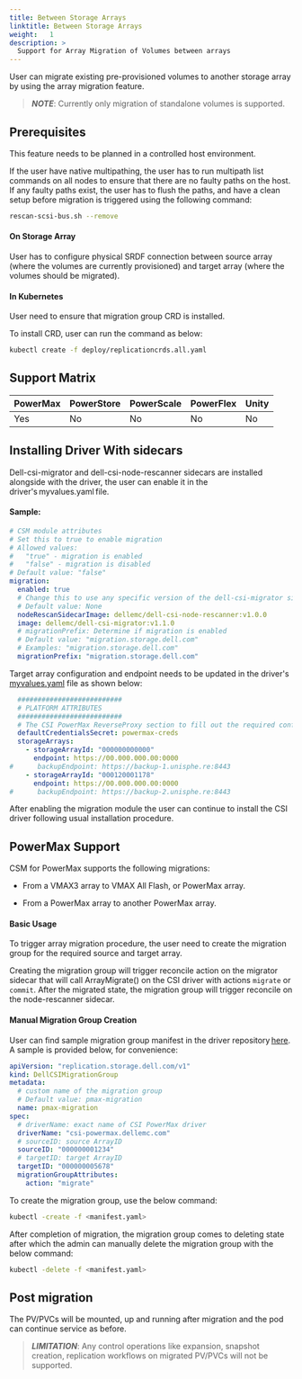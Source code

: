 ```yaml
---
title: Between Storage Arrays
linktitle: Between Storage Arrays
weight:   1
description: >
  Support for Array Migration of Volumes between arrays
---
```


User can migrate existing pre-provisioned volumes to another storage array by using the array migration feature. 

> _**NOTE**_: Currently only migration of standalone volumes is supported. 

## Prerequisites 

This feature needs to be planned in a controlled host environment.

If the user have native multipathing, the user has to run multipath list commands on all nodes to ensure that there are no faulty paths on the host. If any faulty paths exist, the user has to flush the paths, and have a clean setup before migration is triggered using the following command:

```bash
rescan-scsi-bus.sh --remove
```

#### On Storage Array 

User has to configure physical SRDF connection between source array (where the volumes are currently provisioned) and target array (where the volumes should be migrated).

#### In Kubernetes 

User need to ensure that migration group CRD is installed. 

To install CRD, user can run the command as below:

```bash
kubectl create -f deploy/replicationcrds.all.yaml
```

## Support Matrix

| PowerMax | PowerStore | PowerScale | PowerFlex | Unity | 
| - | - | - | - | - | 
| Yes | No | No | No | No |

## Installing Driver With sidecars 

Dell-csi-migrator and dell-csi-node-rescanner sidecars are installed alongside with the driver, the user can enable it in the driver's myvalues.yaml file.

#### Sample:

```yaml
# CSM module attributes 
# Set this to true to enable migration 
# Allowed values: 
#   "true" - migration is enabled 
#   "false" - migration is disabled
# Default value: "false" 
migration: 
  enabled: true
  # Change this to use any specific version of the dell-csi-migrator sidecar 
  # Default value: None 
  nodeRescanSidecarImage: dellemc/dell-csi-node-rescanner:v1.0.0 
  image: dellemc/dell-csi-migrator:v1.1.0 
  # migrationPrefix: Determine if migration is enabled 
  # Default value: "migration.storage.dell.com" 
  # Examples: "migration.storage.dell.com" 
  migrationPrefix: "migration.storage.dell.com" 
``` 

Target array configuration and endpoint needs to be updated in the driver's [myvalues.yaml](../../../csidriver/installation/helm/powermax/#csi-powermax-driver-with-proxy-in-standalone-mode) file as shown below:  

```yaml
  ########################## 
  # PLATFORM ATTRIBUTES 
  ##########################
  # The CSI PowerMax ReverseProxy section to fill out the required configuration  
  defaultCredentialsSecret: powermax-creds 
  storageArrays: 
    - storageArrayId: "000000000000" 
      endpoint: https://00.000.000.00:0000 
#      backupEndpoint: https://backup-1.unisphe.re:8443 
    - storageArrayId: "000120001178" 
      endpoint: https://00.000.000.00:0000 
#      backupEndpoint: https://backup-2.unisphe.re:8443 
```
 
After enabling the migration module the user can continue to install the CSI driver following usual installation procedure.

## PowerMax Support 

CSM for PowerMax supports the following migrations: 

- From a VMAX3 array to VMAX All Flash, or PowerMax array.  

- From a PowerMax array to another PowerMax array.

#### Basic Usage 

To trigger array migration procedure, the user need to create the migration group for the required source and target array.  

Creating the migration group will trigger reconcile action on the migrator sidecar that will call ArrayMigrate() on the CSI driver with actions `migrate` or `commit`. After the migrated state, the migration group will trigger reconcile on the node-rescanner sidecar. 

#### Manual Migration Group Creation 

User can find sample migration group manifest in the driver repository [here](https://github.com/dell/csi-powermax/tree/main/samples/migrationgroup). A sample is provided below, for convenience:  

``` yaml
apiVersion: "replication.storage.dell.com/v1"
kind: DellCSIMigrationGroup
metadata:
  # custom name of the migration group
  # Default value: pmax-migration
  name: pmax-migration
spec:
  # driverName: exact name of CSI PowerMax driver
  driverName: "csi-powermax.dellemc.com"
  # sourceID: source ArrayID
  sourceID: "000000001234"
  # targetID: target ArrayID
  targetID: "000000005678"
  migrationGroupAttributes:
    action: "migrate"
 ```   
 To create the migration group, use the below command:

 ```bash
kubectl -create -f <manifest.yaml>
```

After completion of migration, the migration group comes to deleting state after which the admin can manually delete the migration group with the below command:

```bash
kubectl -delete -f <manifest.yaml>
``` 

## Post migration 

The PV/PVCs will be mounted, up and running after migration and the pod can continue service as before.  

> _**LIMITATION**_: Any control operations like expansion, snapshot creation, replication workflows on migrated PV/PVCs will not be supported. 
